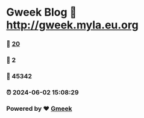 # Gweek Blog :link: http://gweek.myla.eu.org 
### :page_facing_up: [20](http://gweek.myla.eu.org/tag.html) 
### :speech_balloon: 2 
### :hibiscus: 45342 
### :alarm_clock: 2024-06-02 15:08:29 
### Powered by :heart: [Gmeek](https://github.com/Meekdai/Gmeek)
